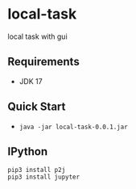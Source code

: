 # local-task

local task with gui

## Requirements

- JDK 17

## Quick Start

- `java -jar local-task-0.0.1.jar`

## IPython

```shell
pip3 install p2j
pip3 install jupyter
```
